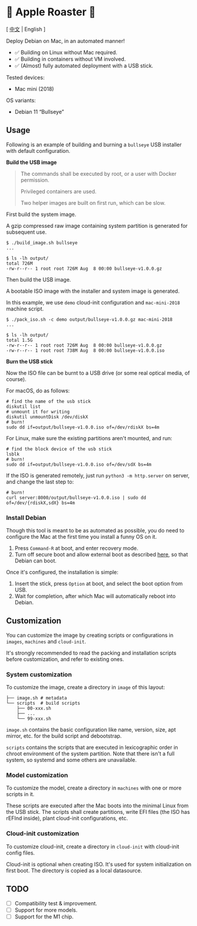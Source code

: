 # 🍎 Apple Roaster 🍢

[ [中文](README.md) | English ]

Deploy Debian on Mac, in an automated manner!

- ✅ Building on Linux without Mac required.
- ✅ Building in containers without VM involved.
- ✅ (Almost) fully automated deployment with a USB stick.

Tested devices:

- Mac mini (2018)

OS variants:

- Debian 11 “Bullseye”

## Usage

Following is an example of building and burning a `bullseye` USB installer with default configuration.

**Build the USB image**

> The commands shall be executed by root, or a user with Docker permission.
>
> Privileged containers are used.
> 
> Two helper images are built on first run, which can be slow.

First build the system image.

A gzip compressed raw image containing system partition is generated for subsequent use.

```shell
$ ./build_image.sh bullseye
...

$ ls -lh output/
total 726M
-rw-r--r-- 1 root root 726M Aug  8 00:00 bullseye-v1.0.0.gz
```

Then build the USB image.

A bootable ISO image with the installer and system image is generated.

In this example, we use `demo` cloud-init configuration and `mac-mini-2018` machine script.

```shell
$ ./pack_iso.sh -c demo output/bullseye-v1.0.0.gz mac-mini-2018
...

$ ls -lh output/
total 1.5G
-rw-r--r-- 1 root root 726M Aug  8 00:00 bullseye-v1.0.0.gz
-rw-r--r-- 1 root root 738M Aug  8 00:00 bullseye-v1.0.0.iso
```

**Burn the USB stick**

Now the ISO file can be burnt to a USB drive (or some real optical media, of course).

For macOS, do as follows:

```shell
# find the name of the usb stick
diskutil list
# unmount it for writing
diskutil unmountDisk /dev/diskX
# burn!
sudo dd if=output/bullseye-v1.0.0.iso of=/dev/rdiskX bs=4m
```

For Linux, make sure the existing partitions aren't mounted, and run:

```shell
# find the block device of the usb stick
lsblk
# burn!
sudo dd if=output/bullseye-v1.0.0.iso of=/dev/sdX bs=4m
```

If the ISO is generated remotely, just run `python3 -m http.server` on server, and change the last step to:

```shell
# burn!
curl server:8000/output/bullseye-v1.0.0.iso | sudo dd of=/dev/{rdiskX,sdX} bs=4m
```

### Install Debian

Though this tool is meant to be as automated as possible, you do need to configure the Mac at the first time you install a funny OS on it.

1. Press `Command-R` at boot, and enter recovery mode.
2. Turn off secure boot and allow external boot as described [here](https://support.apple.com/en-us/HT208198), so that Debian can boot.

Once it's configured, the installation is simple:

1. Insert the stick, press `Option` at boot, and select the boot option from USB.
2. Wait for completion, after which Mac will automatically reboot into Debian.

## Customization

You can customize the image by creating scripts or configurations in `images`, `machines` and `cloud-init`.

It's strongly recommended to read the packing and installation scripts before customization, and refer to existing ones.

### System customization

To customize the image, create a directory in `image` of this layout:

```
├── image.sh # metadata
└── scripts  # build scripts
    ├── 00-xxx.sh
    ├── ...
    └── 99-xxx.sh
```

`image.sh` contains the basic configuration like name, version, size, apt mirror, etc. for the build script and debootstrap.

`scripts` contains the scripts that are executed in lexicographic order in chroot environment of the system partition. Note that there isn't a full system, so systemd and some others are unavailable.

### Model customization

To customize the model, create a directory in `machines` with one or more scripts in it.

These scripts are executed after the Mac boots into the minimal Linux from the USB stick. The scripts shall create partitions, write EFI files (the ISO has rEFInd inside), plant cloud-init configurations, etc.

### Cloud-init customization

To customize cloud-init, create a directory in `cloud-init` with cloud-init config files.

Cloud-init is optional when creating ISO. It's used for system initialization on first boot. The directory is copied as a local datasource.

## TODO

- [ ] Compatibility test & improvement.
- [ ] Support for more models.
- [ ] Support for the M1 chip.

